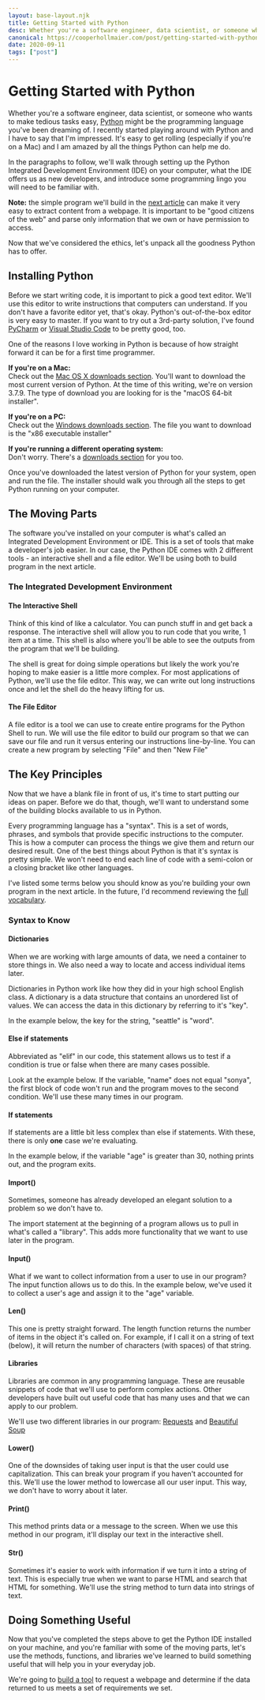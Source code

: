 ```yaml
---
layout: base-layout.njk
title: Getting Started with Python
desc: Whether you're a software engineer, data scientist, or someone who wants to make tedious tasks easy, Python might be the programming language you've been dreaming of.
canonical: https://cooperhollmaier.com/post/getting-started-with-python/
date: 2020-09-11
tags: ["post"]
---
```


# Getting Started with Python

Whether you're a software engineer, data scientist, or someone who wants to make tedious tasks easy, [Python](https://www.python.org/) might be the programming language you've been dreaming of. I recently started playing around with Python and I have to say that I'm impressed. It's easy to get rolling (especially if you're on a Mac) and I am amazed by all the things Python can help me do.

In the paragraphs to follow, we'll walk through setting up the Python Integrated Development Environment (IDE) on your computer, what the IDE offers us as new developers, and introduce some programming lingo you will need to be familiar with.

**Note:** the simple program we'll build in the [next article](https://cooperhollmaier.com/article/build-a-simple-program) can make it very easy to extract content from a webpage. It is important to be "good citizens of the web" and parse only information that we own or have permission to access.

Now that we've considered the ethics, let's unpack all the goodness Python has to offer.

## Installing Python

Before we start writing code, it is important to pick a good text editor. We'll use this editor to write instructions that computers can understand. If you don't have a favorite editor yet, that's okay. Python's out-of-the-box editor is very easy to master. If you want to try out a 3rd-party solution, I've found [PyCharm](https://www.jetbrains.com/pycharm/download) or [Visual Studio Code](https://code.visualstudio.com/download) to be pretty good, too.

One of the reasons I love working in Python is because of how straight forward it can be for a first time programmer.

**If you're on a Mac:**  
Check out the [Mac OS X downloads section](https://www.python.org/downloads/mac-osx/). You'll want to download the most current version of Python. At the time of this writing, we're on version 3.7.9\. The type of download you are looking for is the "macOS 64-bit installer".

**If you're on a PC:**  
Check out the [Windows downloads section](https://www.python.org/downloads/windows/). The file you want to download is the "x86 executable installer"

**If you're running a different operating system:**  
Don't worry. There's a [downloads section](https://www.python.org/download/other/) for you too.

Once you've downloaded the latest version of Python for your system, open and run the file. The installer should walk you through all the steps to get Python running on your computer.

## The Moving Parts

The software you've installed on your computer is what's called an Integrated Development Environment or IDE. This is a set of tools that make a developer's job easier. In our case, the Python IDE comes with 2 different tools - an interactive shell and a file editor. We'll be using both to build program in the next article.

### The Integrated Development Environment

#### The Interactive Shell

Think of this kind of like a calculator. You can punch stuff in and get back a response. The interactive shell will allow you to run code that you write, 1 item at a time. This shell is also where you'll be able to see the outputs from the program that we'll be building.

The shell is great for doing simple operations but likely the work you're hoping to make easier is a little more complex. For most applications of Python, we'll use the file editor. This way, we can write out long instructions once and let the shell do the heavy lifting for us.

#### The File Editor

A file editor is a tool we can use to create entire programs for the Python Shell to run. We will use the file editor to build our program so that we can save our file and run it versus entering our instructions line-by-line. You can create a new program by selecting "File" and then "New File"

## The Key Principles

Now that we have a blank file in front of us, it's time to start putting our ideas on paper. Before we do that, though, we'll want to understand some of the building blocks available to us in Python.

Every programming language has a "syntax". This is a set of words, phrases, and symbols that provide specific instructions to the computer. This is how a computer can process the things we give them and return our desired result. One of the best things about Python is that it's syntax is pretty simple. We won't need to end each line of code with a semi-colon or a closing bracket like other languages.

I've listed some terms below you should know as you're building your own program in the next article. In the future, I'd recommend reviewing the [full vocabulary](https://docs.python.org/3/reference/index.html).

### Syntax to Know

#### Dictionaries

When we are working with large amounts of data, we need a container to store things in. We also need a way to locate and access individual items later.

Dictionaries in Python work like how they did in your high school English class. A dictionary is a data structure that contains an unordered list of values. We can access the data in this dictionary by referring to it's "key".

In the example below, the key for the string, "seattle" is "word".

#### Else if statements

Abbreviated as "elif" in our code, this statement allows us to test if a condition is true or false when there are many cases possible.

Look at the example below. If the variable, "name" does not equal "sonya", the first block of code won't run and the program moves to the second condition. We'll use these many times in our program.

#### If statements

If statements are a little bit less complex than else if statements. With these, there is only **one** case we're evaluating.

In the example below, if the variable "age" is greater than 30, nothing prints out, and the program exits.

#### Import()

Sometimes, someone has already developed an elegant solution to a problem so we don't have to.

The import statement at the beginning of a program allows us to pull in what's called a "library". This adds more functionality that we want to use later in the program.

#### Input()

What if we want to collect information from a user to use in our program? The input function allows us to do this. In the example below, we've used it to collect a user's age and assign it to the "age" variable.

#### Len()

This one is pretty straight forward. The length function returns the number of items in the object it's called on. For example, if I call it on a string of text (below), it will return the number of characters (with spaces) of that string.

#### Libraries

Libraries are common in any programming language. These are reusable snippets of code that we'll use to perform complex actions. Other developers have built out useful code that has many uses and that we can apply to our problem.

We'll use two different libraries in our program: [Requests](https://requests.readthedocs.io/en/master/) and [Beautiful Soup](https://www.crummy.com/software/BeautifulSoup/bs4/doc/)

#### Lower()

One of the downsides of taking user input is that the user could use capitalization. This can break your program if you haven't accounted for this. We'll use the lower method to lowercase all our user input. This way, we don't have to worry about it later.

#### Print()

This method prints data or a message to the screen. When we use this method in our program, it'll display our text in the interactive shell.

#### Str()

Sometimes it's easier to work with information if we turn it into a string of text. This is especially true when we want to parse HTML and search that HTML for something. We'll use the string method to turn data into strings of text.

## Doing Something Useful

Now that you've completed the steps above to get the Python IDE installed on your machine, and you're familiar with some of the moving parts, let's use the methods, functions, and libraries we've learned to build something useful that will help you in your everyday job.

We're going to [build a tool](https://cooperhollmaier.com/article/build-a-simple-program) to request a webpage and determine if the data returned to us meets a set of requirements we set.
